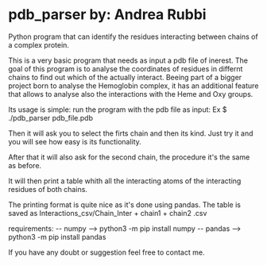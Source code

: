 # pdb_parser by: Andrea Rubbi
Python program that can identify the residues interacting between chains of a complex protein. 

This is a very basic program that needs as input a pdb file of inerest.
The goal of this program is to analyse the coordinates of residues in differnt 
chains to find out which of the actually interact.
Beeing part of a bigger project born to analyse the Hemoglobin complex,
it has an additional feature that allows to analyse also the interactions
with the Heme and Oxy groups.

Its usage is simple: run the program with the pdb file as input:
Ex $ ./pdb_parser pdb_file.pdb

Then it will ask you to select the firts chain and then its kind.
Just try it and you will see how easy is its functionality.

After that it will also ask for the second chain, the procedure it's the same as before.

It will then print a table whith all the interacting atoms of the interacting residues of 
both chains.

The printing format is quite nice as it's done using pandas.
The table is saved as Interactions_csv/Chain_Inter + chain1 + chain2 .csv

requirements:
 -- numpy --> python3 -m pip install numpy
 -- pandas --> python3 -m pip install pandas
 
 If you have any doubt or suggestion feel free to contact me.
 

